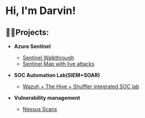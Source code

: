 <h1>Hi, I'm Darvin! <br/><a href="https://www.linkedin.com/in/darvinpatel/"></a>

<h2>👨‍💻Projects:</h2>

- <b>Azure Sentinel</b>
  - [Sentinel Walkthrough](https://github.com/darvinpatel/sentinel-walkthrough)
  - [Sentinel Map with live attacks](https://github.com/darvinpatel/sentinelMap)
 
- <b>SOC Automation Lab(SIEM+SOAR)</b>
  - [Wazuh + The Hive + Shuffler integrated SOC lab](https://github.com/darvinpatel/soc-automation-lab)
 
- <b>Vulnerability management</b>
  - [Nessus Scans](https://github.com/darvinpatel/nessus-vulnerability-management)

  
